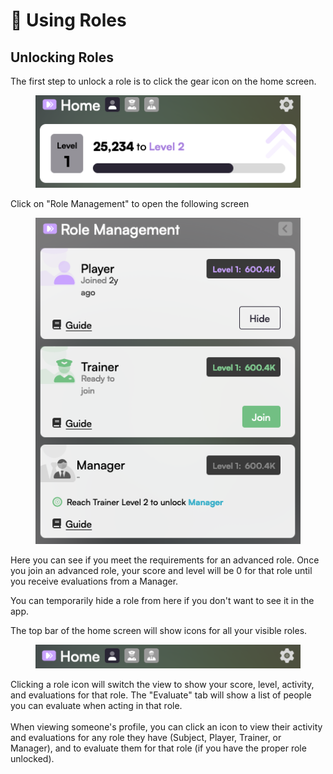 # 🔐 Using Roles

## Unlocking Roles

The first step to unlock a role is to click the gear icon on the home screen.

<figure><img src="../.gitbook/assets/home-screen-top-only.png" alt=""><figcaption></figcaption></figure>

Click on "Role Management" to open the following screen

<figure><img src="../.gitbook/assets/role-management.png" alt=""><figcaption></figcaption></figure>

Here you can see if you meet the requirements for an advanced role. Once you join an advanced role, your score and level will be 0 for that role until you receive evaluations from a Manager.

You can temporarily hide a role from here if you don't want to see it in the app.

The top bar of the home screen will show icons for all your visible roles.

<figure><img src="../.gitbook/assets/home-very-top.png" alt=""><figcaption></figcaption></figure>

Clicking a role icon will switch the view to show your score, level, activity, and evaluations for that role. The "Evaluate" tab will show a list of people you can evaluate when acting in that role.\
\
When viewing someone's profile, you can click an icon to view their activity and evaluations for any role they have (Subject, Player, Trainer, or Manager), and to evaluate them for that role (if you have the proper role unlocked).

<figure><img src="../.gitbook/assets/Screenshot 2024-07-26 at 2.11.35 AM.png" alt=""><figcaption></figcaption></figure>
